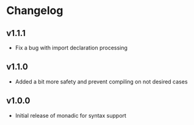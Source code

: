 
# Changelog

## v1.1.1

* Fix a bug with import declaration processing

## v1.1.0

* Added a bit more safety and prevent compiling on not desired cases

## v1.0.0

* Initial release of monadic for syntax support
